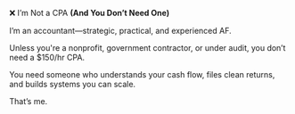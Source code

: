 

❌ I’m Not a CPA **(And You Don’t Need One)**

I’m an accountant—strategic, practical, and experienced AF.

Unless you're a nonprofit, government contractor, or under audit, you don’t need a $150/hr CPA.

You need someone who understands your cash flow, files clean returns, and builds systems you can scale.

That’s me.
